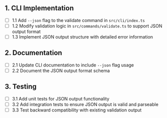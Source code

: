 ## 1. CLI Implementation
- [ ] 1.1 Add `--json` flag to the validate command in `src/cli/index.ts`
- [ ] 1.2 Modify validation logic in `src/commands/validate.ts` to support JSON output format
- [ ] 1.3 Implement JSON output structure with detailed error information

## 2. Documentation
- [ ] 2.1 Update CLI documentation to include `--json` flag usage
- [ ] 2.2 Document the JSON output format schema

## 3. Testing
- [ ] 3.1 Add unit tests for JSON output functionality
- [ ] 3.2 Add integration tests to ensure JSON output is valid and parseable
- [ ] 3.3 Test backward compatibility with existing validation output